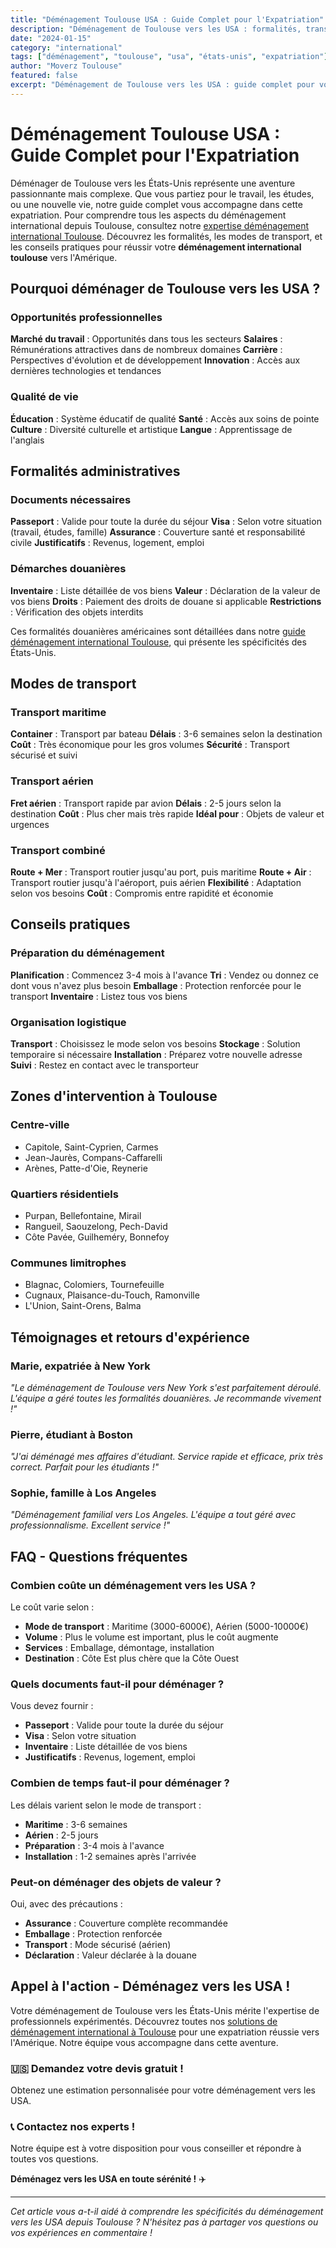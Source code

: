 ```yaml
---
title: "Déménagement Toulouse USA : Guide Complet pour l'Expatriation"
description: "Déménagement de Toulouse vers les USA : formalités, transport, conseils pratiques. Guide complet pour votre expatriation aux États-Unis."
date: "2024-01-15"
category: "international"
tags: ["déménagement", "toulouse", "usa", "états-unis", "expatriation"]
author: "Moverz Toulouse"
featured: false
excerpt: "Déménagement de Toulouse vers les USA : guide complet pour votre expatriation. Formalités, transport, conseils pratiques."
---
```


# Déménagement Toulouse USA : Guide Complet pour l'Expatriation

Déménager de Toulouse vers les États-Unis représente une aventure passionnante mais complexe. Que vous partiez pour le travail, les études, ou une nouvelle vie, notre guide complet vous accompagne dans cette expatriation. Pour comprendre tous les aspects du déménagement international depuis Toulouse, consultez notre [expertise déménagement international Toulouse](/blog/international/demenagement-international-toulouse). Découvrez les formalités, les modes de transport, et les conseils pratiques pour réussir votre **déménagement international toulouse** vers l'Amérique.

## Pourquoi déménager de Toulouse vers les USA ?

### Opportunités professionnelles

**Marché du travail** : Opportunités dans tous les secteurs
**Salaires** : Rémunérations attractives dans de nombreux domaines
**Carrière** : Perspectives d'évolution et de développement
**Innovation** : Accès aux dernières technologies et tendances

### Qualité de vie

**Éducation** : Système éducatif de qualité
**Santé** : Accès aux soins de pointe
**Culture** : Diversité culturelle et artistique
**Langue** : Apprentissage de l'anglais

## Formalités administratives

### Documents nécessaires

**Passeport** : Valide pour toute la durée du séjour
**Visa** : Selon votre situation (travail, études, famille)
**Assurance** : Couverture santé et responsabilité civile
**Justificatifs** : Revenus, logement, emploi

### Démarches douanières

**Inventaire** : Liste détaillée de vos biens
**Valeur** : Déclaration de la valeur de vos biens
**Droits** : Paiement des droits de douane si applicable
**Restrictions** : Vérification des objets interdits

Ces formalités douanières américaines sont détaillées dans notre [guide déménagement international Toulouse](/blog/international/demenagement-international-toulouse), qui présente les spécificités des États-Unis.

## Modes de transport

### Transport maritime

**Container** : Transport par bateau
**Délais** : 3-6 semaines selon la destination
**Coût** : Très économique pour les gros volumes
**Sécurité** : Transport sécurisé et suivi

### Transport aérien

**Fret aérien** : Transport rapide par avion
**Délais** : 2-5 jours selon la destination
**Coût** : Plus cher mais très rapide
**Idéal pour** : Objets de valeur et urgences

### Transport combiné

**Route + Mer** : Transport routier jusqu'au port, puis maritime
**Route + Air** : Transport routier jusqu'à l'aéroport, puis aérien
**Flexibilité** : Adaptation selon vos besoins
**Coût** : Compromis entre rapidité et économie

## Conseils pratiques

### Préparation du déménagement

**Planification** : Commencez 3-4 mois à l'avance
**Tri** : Vendez ou donnez ce dont vous n'avez plus besoin
**Emballage** : Protection renforcée pour le transport
**Inventaire** : Listez tous vos biens

### Organisation logistique

**Transport** : Choisissez le mode selon vos besoins
**Stockage** : Solution temporaire si nécessaire
**Installation** : Préparez votre nouvelle adresse
**Suivi** : Restez en contact avec le transporteur

## Zones d'intervention à Toulouse

### Centre-ville
- Capitole, Saint-Cyprien, Carmes
- Jean-Jaurès, Compans-Caffarelli
- Arènes, Patte-d'Oie, Reynerie

### Quartiers résidentiels
- Purpan, Bellefontaine, Mirail
- Rangueil, Saouzelong, Pech-David
- Côte Pavée, Guilheméry, Bonnefoy

### Communes limitrophes
- Blagnac, Colomiers, Tournefeuille
- Cugnaux, Plaisance-du-Touch, Ramonville
- L'Union, Saint-Orens, Balma

## Témoignages et retours d'expérience

### Marie, expatriée à New York
*"Le déménagement de Toulouse vers New York s'est parfaitement déroulé. L'équipe a géré toutes les formalités douanières. Je recommande vivement !"*

### Pierre, étudiant à Boston
*"J'ai déménagé mes affaires d'étudiant. Service rapide et efficace, prix très correct. Parfait pour les étudiants !"*

### Sophie, famille à Los Angeles
*"Déménagement familial vers Los Angeles. L'équipe a tout géré avec professionnalisme. Excellent service !"*

## FAQ - Questions fréquentes

### Combien coûte un déménagement vers les USA ?

Le coût varie selon :
- **Mode de transport** : Maritime (3000-6000€), Aérien (5000-10000€)
- **Volume** : Plus le volume est important, plus le coût augmente
- **Services** : Emballage, démontage, installation
- **Destination** : Côte Est plus chère que la Côte Ouest

### Quels documents faut-il pour déménager ?

Vous devez fournir :
- **Passeport** : Valide pour toute la durée du séjour
- **Visa** : Selon votre situation
- **Inventaire** : Liste détaillée de vos biens
- **Justificatifs** : Revenus, logement, emploi

### Combien de temps faut-il pour déménager ?

Les délais varient selon le mode de transport :
- **Maritime** : 3-6 semaines
- **Aérien** : 2-5 jours
- **Préparation** : 3-4 mois à l'avance
- **Installation** : 1-2 semaines après l'arrivée

### Peut-on déménager des objets de valeur ?

Oui, avec des précautions :
- **Assurance** : Couverture complète recommandée
- **Emballage** : Protection renforcée
- **Transport** : Mode sécurisé (aérien)
- **Déclaration** : Valeur déclarée à la douane

## Appel à l'action - Déménagez vers les USA !

Votre déménagement de Toulouse vers les États-Unis mérite l'expertise de professionnels expérimentés. Découvrez toutes nos [solutions de déménagement international à Toulouse](/blog/international/demenagement-international-toulouse) pour une expatriation réussie vers l'Amérique. Notre équipe vous accompagne dans cette aventure.

### 🇺🇸 **Demandez votre devis gratuit !**

Obtenez une estimation personnalisée pour votre déménagement vers les USA.

### 📞 **Contactez nos experts !**

Notre équipe est à votre disposition pour vous conseiller et répondre à toutes vos questions.

**Déménagez vers les USA en toute sérénité !** ✈️

---

*Cet article vous a-t-il aidé à comprendre les spécificités du déménagement vers les USA depuis Toulouse ? N'hésitez pas à partager vos questions ou vos expériences en commentaire !*

